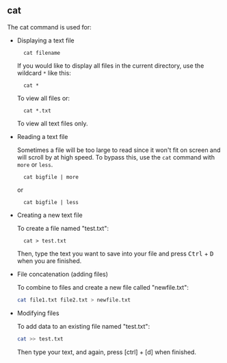 ## cat

The cat command is used for:

* Displaying a text file

		cat filename
	
  If you would like to display all files in the current directory, use the wildcard `*` like this:
  
		cat *
	
  To view all files or:
  
		cat *.txt
	
  To view all text files only.
	
* Reading a text file

  Sometimes a file will be too large to read since it won't fit on screen and will scroll by at high speed. To bypass this, use the `cat` command with `more` or `less`.
  
		cat bigfile | more
	
  or
  
		cat bigfile | less
	
* Creating a new text file

  To create a file named "test.txt":
  
		cat > test.txt
	
  Then, type the text you want to save into your file and press <kbd>Ctrl</kbd> + <kbd>D</kbd> when you are finished.
  
* File concatenation (adding files)

  To combine to files and create a new file called "newfile.txt":
  
	```bash
	cat file1.txt file2.txt > newfile.txt
	```
	
* Modifying files

  To add data to an existing file named "test.txt":
  
	```bash
	cat >> test.txt
	```
	
  Then type your text, and again, press [ctrl] + [d] when finished.
